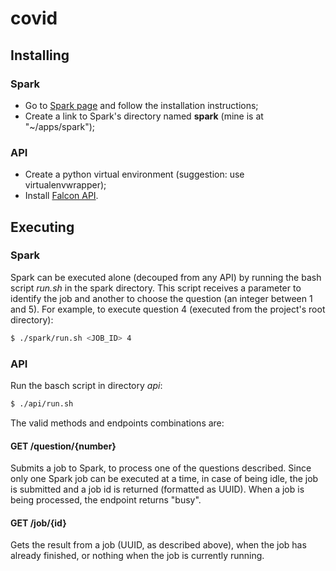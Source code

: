 # covid


## Installing

### Spark

- Go to [Spark page](https://spark.apache.org/) and follow the installation instructions;
- Create a link to Spark's directory named **spark** (mine is at "\~/apps/spark");

### API

- Create a python virtual environment (suggestion: use virtualenvwrapper);
- Install [Falcon API](https://falcon.readthedocs.io/en/stable/).


## Executing

### Spark

Spark can be executed alone (decouped from any API) by running the bash script *run.sh* in the spark directory. This script receives a parameter to identify the job and another to choose the question (an integer between 1 and 5). For example, to execute question 4 (executed from the project's root directory):

```bash
$ ./spark/run.sh <JOB_ID> 4
```

### API

Run the basch script in directory *api*:

```bash
$ ./api/run.sh
```

The valid methods and endpoints combinations are:

#### GET /question/{number}

Submits a job to Spark, to process one of the questions described. Since only one Spark job can be executed at a time, in case of being idle, the job is submitted and a job id is returned (formatted as UUID). When a job is being processed, the endpoint returns "busy".

#### GET /job/{id}

Gets the result from a job (UUID, as described above), when the job has already finished, or nothing when the job is currently running.
